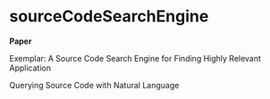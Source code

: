 # sourceCodeSearchEngine
__Paper__

Exemplar: A Source Code Search Engine for Finding Highly Relevant Application

Querying Source Code with Natural Language
